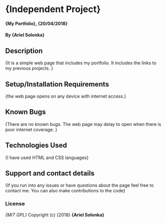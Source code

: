 # {Independent Project}
#### {My Portfolio}, {20/04/2018}
#### By **{Ariel Solonka}**
## Description
{It is a simple web page that includes my portfolio. It includes the links to my previous projects. }
## Setup/Installation Requirements
{the web page opens on any device with internet access.}
## Known Bugs
{There are no known bugs. The web page may delay to open when there is poor internet coverage.  }
## Technologies Used
{I have used HTML and CSS languages}
## Support and contact details
{If you run into any issues or have questions about the page feel free to contact me. You can also make contributions to the code}
### License
*{MIT GPL}*
Copyright (c) {2018} **{Ariel Solonka}**
